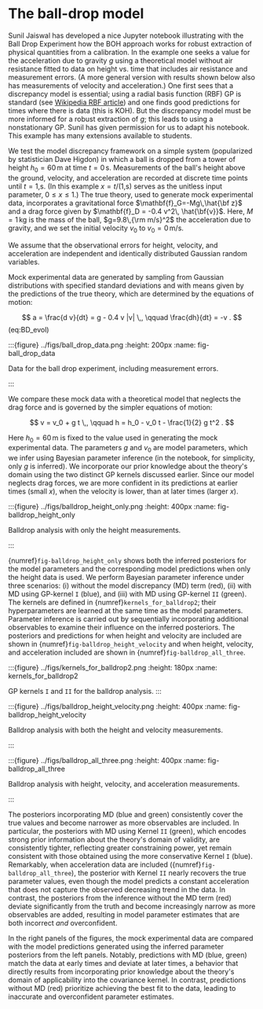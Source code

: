 # The ball-drop model

Sunil Jaiswal has developed a nice Jupyter notebook illustrating with the Ball Drop Experiment how the BOH approach works for robust extraction of physical quantities from a calibration. In the example one seeks a value for the acceleration due to gravity $g$ using a theoretical model without air resistance fitted to data on height vs. time that includes air resistance and measurement errors. (A more general version with results shown below also has measurements of velocity and acceleration.) One first sees that a discrepancy model is essential; using a radial basis function (RBF) GP is standard (see [Wikipedia RBF article](https://en.wikipedia.org/wiki/Radial_basis_function_kernel)) and one finds good predictions for times where there is data (this is KOH). But the discrepancy model must be more informed for a robust extraction of $g$; this leads to using a nonstationary GP.  Sunil has given permission for us to adapt his notebook. This example has many extensions available to students.

We test the model discrepancy framework on a simple system (popularized by statistician Dave Higdon) in which a ball is dropped from a tower of height $h_0=60\,$m at time $t=0\,$s. Measurements of the ball's height above the ground, velocity, and acceleration are recorded at discrete time points until $t=1$\,s. (In this example $x=t$/(1\,s) serves as the unitless input parameter, $0\leq x \leq 1$.)
The true theory, used to generate mock experimental data, incorporates a gravitational force $\mathbf{f}_G=-Mg\,\hat{\bf z}$ and a drag force given by $\mathbf{f}_D = -0.4 v^2\, \hat{\bf{v}}$. 
Here, $M=1\,$kg is the mass of the ball, $g=9.8\,{\rm m/s}^2$ the acceleration due to gravity, and we set the initial velocity $v_0$ to $v_0=0\,$m/s.


We assume that the observational errors for height, velocity, and acceleration are independent and identically distributed Gaussian random variables.
<!-- with standard deviations of $\sigma = 0.1$, $0.2$, and $0.3$, respectively.--> Mock experimental data are generated by sampling from Gaussian distributions with specified standard deviations and with means given by the predictions of the true theory, which are determined by the equations of motion:

$$
    a = \frac{d v}{dt} = g - 0.4 v |v| \,, \qquad 
\frac{dh}{dt} = -v .
$$ (eq:BD_evol)

:::{figure} ../figs/ball_drop_data.png
:height: 200px
:name: fig-ball_drop_data

Data for the ball drop experiment, including measurement errors.

:::


We compare these mock data with a theoretical model that neglects the drag force and is governed by the simpler equations of motion:

$$
    v = v_0 + g t \,, \qquad h = h_0 - v_0 t - \frac{1}{2} g t^2 .
$$

Here $h_0=60\,$m is fixed to the value used in generating the mock experimental data. The parameters $g$ and $v_0$ are model parameters, which we infer using Bayesian parameter inference (in the notebook, for simplicity, only $g$ is inferred). We incorporate our prior knowledge about the theory's domain using the two distinct GP kernels discussed earlier. Since our model neglects drag forces, we are more confident in its predictions at earlier times (small $x$), when the velocity is lower, than at later times (larger $x$).


:::{figure} ../figs/balldrop_height_only.png
:height: 400px
:name: fig-balldrop_height_only

Balldrop analysis with only the height measurements.

:::


{numref}`fig-balldrop_height_only` shows both the inferred posteriors for the model parameters and the corresponding model predictions when only the height data is used. We perform Bayesian parameter inference under three scenarios: (i) without the model discrepancy (MD) term (red), (ii) with MD using GP-kernel $\texttt{I}$ (blue), and (iii) with MD using GP-kernel $\texttt{II}$ (green). The kernels are defined in {numref}`kernels_for_balldrop2`; their hyperparameters are learned at the same time as the model parameters. Parameter inference is carried out by sequentially incorporating additional observables to examine their influence on the inferred posteriors. The posteriors and predictions for when height and velocity are included are shown in {numref}`fig-balldrop_height_velocity` and when height, velocity, and acceleration included are shown in {numref}`fig-balldrop_all_three`.
<!--In the top row of Fig.~\ref{fig:balldrop}, the left panel shows the corner plot when only height measurements are considered, the middle panel adds measurements of the velocity, and the right panel includes all observables. The vertical dashed gray lines in the diagonal panels mark the true parameter values used to generate the mock data, and the shaded purple regions denote the priors.-->


:::{figure} ../figs/kernels_for_balldrop2.png
:height: 180px
:name: kernels_for_balldrop2

GP kernels $\texttt{I}$ and $\texttt{II}$ for the balldrop analysis.
:::



:::{figure} ../figs/balldrop_height_velocity.png
:height: 400px
:name: fig-balldrop_height_velocity

Balldrop analysis with both the height and velocity measurements.

:::


:::{figure} ../figs/balldrop_all_three.png
:height: 400px
:name: fig-balldrop_all_three

Balldrop analysis with  height, velocity, and acceleration measurements.

:::



The posteriors incorporating MD (blue and green) consistently cover the true values and become narrower as more observables are included. In particular, the posteriors with MD using Kernel $\texttt{II}$ (green), which encodes strong prior information about the theory's domain of validity, are consistently tighter, reflecting greater constraining power, yet remain consistent with those obtained using the more conservative Kernel $\texttt{I}$ (blue). Remarkably, when acceleration data are included ({numref}`fig-balldrop_all_three`), the posterior with Kernel $\texttt{II}$ nearly recovers the true parameter values, even though the model predicts a constant acceleration that does not capture the observed decreasing trend in the data. In contrast, the posteriors from the inference without the MD term (red) deviate significantly from the truth and become increasingly narrow as more observables are added, resulting in model parameter estimates that are both incorrect *and* overconfident.



In the right panels of the figures, the mock experimental data are compared with the model predictions generated using the inferred parameter posteriors from the left panels. Notably, predictions with MD (blue, green) match the data at early times and deviate at later times, a behavior that directly results from incorporating prior knowledge about the theory's domain of applicability into the covariance kernel. In contrast, predictions without MD (red) prioritize achieving the best fit to the data, leading to inaccurate and overconfident parameter estimates.









